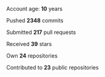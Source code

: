 Account age: **10** years

Pushed **2348** commits

Submitted **217** pull requests

Received **39** stars

Own **24** repositories

Contributed to **23** public repositories
